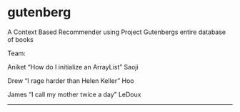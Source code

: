 # gutenberg
A Context Based Recommender using Project Gutenbergs entire database of books

Team: 

Aniket “How do I initialize an ArrayList” Saoji

Drew “I rage harder than Helen Keller” Hoo

James “I call my mother twice a day” LeDoux

-----------
